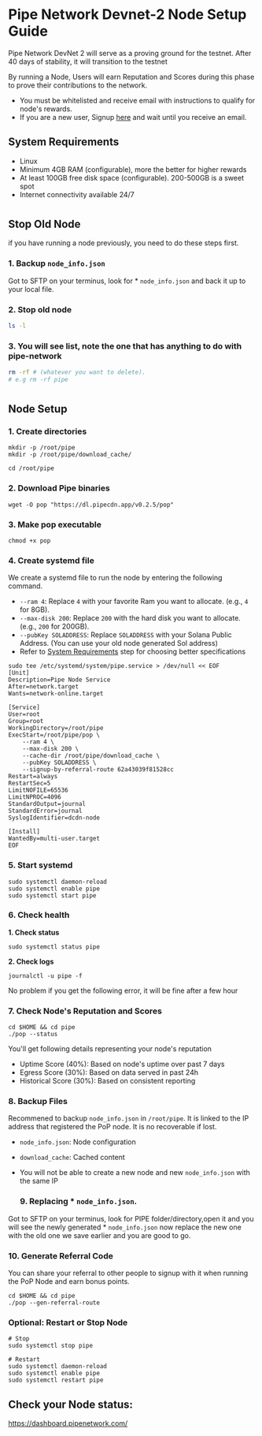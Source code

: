 # Pipe Network Devnet-2 Node Setup Guide
Pipe Network DevNet 2 will serve as a proving ground for the testnet. After 40 days of stability, it will transition to the testnet

By running a Node, Users will earn Reputation and Scores during this phase to prove their contributions to the network.
* You must be whitelisted and receive email with instructions to qualify for node's rewards.
* If you are a new user, Signup [here](https://docs.google.com/forms/d/e/1FAIpQLScbxN1qlstpbyU55K5I1UPufzfwshcv7uRJG6aLZQDk52ma0w/viewform) and wait until you receive an email.

## System Requirements
* Linux
* Minimum 4GB RAM (configurable), more the better for higher rewards
* At least 100GB free disk space (configurable). 200-500GB is a sweet spot
* Internet connectivity available 24/7

#

## Stop Old Node
if you have running a node previously, you need to do these steps first.

### 1. Backup `node_info.json`
Got to SFTP on your terminus, look for * `node_info.json` and back it up to your local file.

### 2. Stop old node
```bash
ls -l
```
### 3. You will see list, note the one that has anything to do with pipe-network
```bash
rm -rf # (whatever you want to delete).
# e.g rm -rf pipe
```

#

## Node Setup
### 1. Create directories
```
mkdir -p /root/pipe
mkdir -p /root/pipe/download_cache/
```
```
cd /root/pipe
```
### 2. Download Pipe binaries
```
wget -O pop "https://dl.pipecdn.app/v0.2.5/pop"
```

### 3. Make pop executable
```
chmod +x pop
```

### 4. Create systemd file
We create a systemd file to run the node by entering the following command.
* `--ram 4`: Replace `4` with your favorite Ram you want to allocate. (e.g., `4` for 8GB).
* `--max-disk 200`: Replace `200` with the hard disk you want to allocate. (e.g., `200` for 200GB).
* `--pubKey SOLADDRESS`: Replace `SOLADDRESS` with your Solana Public Address. (You can use your old node generated Sol address)
* Refer to [System Requirements](https://github.com/0xmoei/Pipe-Network/blob/main/Devnet-2.md#system-requirements) step for choosing better specifications
```
sudo tee /etc/systemd/system/pipe.service > /dev/null << EOF
[Unit]
Description=Pipe Node Service
After=network.target
Wants=network-online.target

[Service]
User=root
Group=root
WorkingDirectory=/root/pipe
ExecStart=/root/pipe/pop \
    --ram 4 \
    --max-disk 200 \
    --cache-dir /root/pipe/download_cache \
    --pubKey SOLADDRESS \
    --signup-by-referral-route 62a43039f81528cc
Restart=always
RestartSec=5
LimitNOFILE=65536
LimitNPROC=4096
StandardOutput=journal
StandardError=journal
SyslogIdentifier=dcdn-node

[Install]
WantedBy=multi-user.target
EOF
```

### 5. Start systemd
```
sudo systemctl daemon-reload
sudo systemctl enable pipe
sudo systemctl start pipe
```

### 6. Check health
**1. Check status**
```
sudo systemctl status pipe
```
**2. Check logs**
```
journalctl -u pipe -f
```
No problem if you get the following error, it will be fine after a few hour


### 7. Check Node's Reputation and Scores
```
cd $HOME && cd pipe
./pop --status
```
You'll get following details representing your node's reputation
* Uptime Score (40%): Based on node's uptime over past 7 days
* Egress Score (30%): Based on data served in past 24h
* Historical Score (30%): Based on consistent reporting

### 8. Backup Files
Recommened to backup `node_info.json` in `/root/pipe`. It is linked to the IP address that registered the PoP node. It is no recoverable if lost. 
* `node_info.json`: Node configuration
* `download_cache`: Cached content
* You will not be able to create a new node and new `node_info.json` with the same IP

  ### 9. Replacing * `node_info.json`.
Got to SFTP on your terminus, look for PIPE folder/directory,open it and you will see the newly generated * `node_info.json`
now replace the new one with the old one we save earlier and you are good to go.

### 10. Generate Referral Code
You can share your referral to other people to signup with it when running the PoP Node and earn bonus points.
```
cd $HOME && cd pipe
./pop --gen-referral-route
```

### Optional: Restart or Stop Node
```console
# Stop
sudo systemctl stop pipe

# Restart
sudo systemctl daemon-reload
sudo systemctl enable pipe
sudo systemctl restart pipe
```

## Check your Node status:
https://dashboard.pipenetwork.com/
